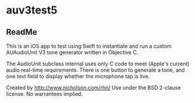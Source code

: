 # auv3test5
## ReadMe

This is an iOS app to test using Swift to instantiate and run a custom AUAudioUnit V3 tone generator written in Objective C.

The AudioUnit subclass internal uses only  C code to meet (Apple's current) audio real-time requirements.
There is one button to generate a tone,
and one text field to display whether the microphone tap is live.

Created by http://www.nicholson.com/rhn/
Use under the BSD 2-clause license.  No warrantees implied.


